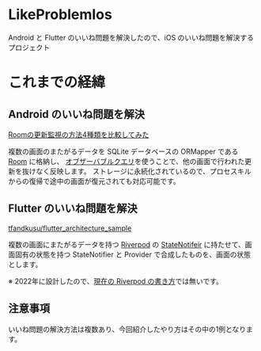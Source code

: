 # LikeProblemIos

Android と Flutter のいいね問題を解決したので、iOS のいいね問題を解決するプロジェクト

# これまでの経緯

## Android のいいね問題を解決

[Roomの更新監視の方法4種類を比較してみた](https://qiita.com/tfandkusu/items/672b2a043d27c0fefc89)

複数の画面のまたがるデータを SQLite データベースの ORMapper である [Room](https://developer.android.com/training/data-storage/room) に格納し、
[オブザーバブルクエリ](https://developer.android.com/training/data-storage/room/async-queries?hl=ja#observable)を使うことで、他の画面で行われた更新を抜けなく反映します。
ストレージに永続化されているので、プロセスキルからの復帰で途中の画面が復元されても対応可能です。

## Flutter のいいね問題を解決

[tfandkusu/flutter_architecture_sample](https://github.com/tfandkusu/flutter_architecture_sample)

複数の画面にまたがるデータを持つ [Riverpod](https://riverpod.dev/) の [StateNotifeir](https://riverpod.dev/docs/providers/state_notifier_provider) に持たせて、画面固有の状態を持つ StateNotifier と Provider で合成したものを、画面の状態とします。

※ 2022年に設計したので、[現在の Riverpod の書き方](https://riverpod.dev/docs/migration/from_state_notifier)では無いです。

## 注意事項

いいね問題の解決方法は複数あり、今回紹介したやり方はその中の1例となります。
